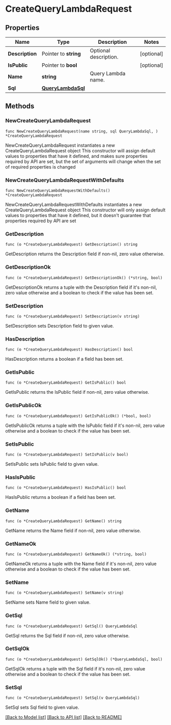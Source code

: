 # CreateQueryLambdaRequest

## Properties

Name | Type | Description | Notes
------------ | ------------- | ------------- | -------------
**Description** | Pointer to **string** | Optional description. | [optional] 
**IsPublic** | Pointer to **bool** |  | [optional] 
**Name** | **string** | Query Lambda name. | 
**Sql** | [**QueryLambdaSql**](QueryLambdaSql.md) |  | 

## Methods

### NewCreateQueryLambdaRequest

`func NewCreateQueryLambdaRequest(name string, sql QueryLambdaSql, ) *CreateQueryLambdaRequest`

NewCreateQueryLambdaRequest instantiates a new CreateQueryLambdaRequest object
This constructor will assign default values to properties that have it defined,
and makes sure properties required by API are set, but the set of arguments
will change when the set of required properties is changed

### NewCreateQueryLambdaRequestWithDefaults

`func NewCreateQueryLambdaRequestWithDefaults() *CreateQueryLambdaRequest`

NewCreateQueryLambdaRequestWithDefaults instantiates a new CreateQueryLambdaRequest object
This constructor will only assign default values to properties that have it defined,
but it doesn't guarantee that properties required by API are set

### GetDescription

`func (o *CreateQueryLambdaRequest) GetDescription() string`

GetDescription returns the Description field if non-nil, zero value otherwise.

### GetDescriptionOk

`func (o *CreateQueryLambdaRequest) GetDescriptionOk() (*string, bool)`

GetDescriptionOk returns a tuple with the Description field if it's non-nil, zero value otherwise
and a boolean to check if the value has been set.

### SetDescription

`func (o *CreateQueryLambdaRequest) SetDescription(v string)`

SetDescription sets Description field to given value.

### HasDescription

`func (o *CreateQueryLambdaRequest) HasDescription() bool`

HasDescription returns a boolean if a field has been set.

### GetIsPublic

`func (o *CreateQueryLambdaRequest) GetIsPublic() bool`

GetIsPublic returns the IsPublic field if non-nil, zero value otherwise.

### GetIsPublicOk

`func (o *CreateQueryLambdaRequest) GetIsPublicOk() (*bool, bool)`

GetIsPublicOk returns a tuple with the IsPublic field if it's non-nil, zero value otherwise
and a boolean to check if the value has been set.

### SetIsPublic

`func (o *CreateQueryLambdaRequest) SetIsPublic(v bool)`

SetIsPublic sets IsPublic field to given value.

### HasIsPublic

`func (o *CreateQueryLambdaRequest) HasIsPublic() bool`

HasIsPublic returns a boolean if a field has been set.

### GetName

`func (o *CreateQueryLambdaRequest) GetName() string`

GetName returns the Name field if non-nil, zero value otherwise.

### GetNameOk

`func (o *CreateQueryLambdaRequest) GetNameOk() (*string, bool)`

GetNameOk returns a tuple with the Name field if it's non-nil, zero value otherwise
and a boolean to check if the value has been set.

### SetName

`func (o *CreateQueryLambdaRequest) SetName(v string)`

SetName sets Name field to given value.


### GetSql

`func (o *CreateQueryLambdaRequest) GetSql() QueryLambdaSql`

GetSql returns the Sql field if non-nil, zero value otherwise.

### GetSqlOk

`func (o *CreateQueryLambdaRequest) GetSqlOk() (*QueryLambdaSql, bool)`

GetSqlOk returns a tuple with the Sql field if it's non-nil, zero value otherwise
and a boolean to check if the value has been set.

### SetSql

`func (o *CreateQueryLambdaRequest) SetSql(v QueryLambdaSql)`

SetSql sets Sql field to given value.



[[Back to Model list]](../README.md#documentation-for-models) [[Back to API list]](../README.md#documentation-for-api-endpoints) [[Back to README]](../README.md)


